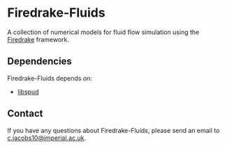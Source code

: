 Firedrake-Fluids
================

A collection of numerical models for fluid flow simulation using the [Firedrake](http://www.firedrakeproject.org) framework.

Dependencies
------------

Firedrake-Fluids depends on:
* [libspud](https://launchpad.net/spud)

Contact
-------

If you have any questions about Firedrake-Fluids, please send an email to <c.jacobs10@imperial.ac.uk>.
